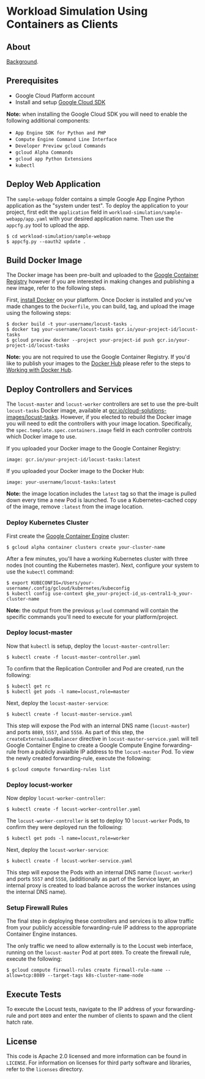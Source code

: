 # Workload Simulation Using Containers as Clients

## About

[Background](http://cloud.google.com/solutions/workload-simulation-using-containers-as-clients).

## Prerequisites

* Google Cloud Platform account
* Install and setup [Google Cloud SDK](https://cloud.google.com/sdk/)

**Note:** when installing the Google Cloud SDK you will need to enable the following additional components:

* `App Engine SDK for Python and PHP`
* `Compute Engine Command Line Interface`
* `Developer Preview gcloud Commands`
* `gcloud Alpha Commands`
* `gcloud app Python Extensions`
* `kubectl`

## Deploy Web Application

The `sample-webapp` folder contains a simple Google App Engine Python application as the "system under test". To deploy the application to your project, first edit the `application` field in `workload-simulation/sample-webapp/app.yaml` with your desired application name. Then use the `appcfg.py` tool to upload the app.

    $ cd workload-simulation/sample-webapp
    $ appcfg.py --oauth2 update .

## Build Docker Image

The Docker image has been pre-built and uploaded to the [Google Container Registry](http://gcr.io) however if you are interested in making changes and publishing a new image, refer to the following steps.

First, [install Docker](https://docs.docker.com/installation/#installation) on your platform. Once Docker is installed and you've made changes to the `Dockerfile`, you can build, tag, and upload the image using the following steps:

    $ docker build -t your-username/locust-tasks .
    $ docker tag your-username/locust-tasks gcr.io/your-project-id/locust-tasks
    $ gcloud preview docker --project your-project-id push gcr.io/your-project-id/locust-tasks

**Note:** you are not required to use the Google Container Registry. If you'd like to publish your images to the [Docker Hub](https://hub.docker.com) please refer to the steps to [Working with Docker Hub](https://docs.docker.com/userguide/dockerrepos/).

## Deploy Controllers and Services

The `locust-master` and `locust-worker` controllers are set to use the pre-built `locust-tasks` Docker image, available at [gcr.io/cloud-solutions-images/locust-tasks](http://gcr.io/cloud-solutions-images/locust-tasks). However, if you elected to rebuild the Docker image you will need to edit the controllers with your image location. Specifically, the `spec.template.spec.containers.image` field in each controller controls which Docker image to use.

If you uploaded your Docker image to the Google Container Registry:

    image: gcr.io/your-project-id/locust-tasks:latest

If you uploaded your Docker image to the Docker Hub:

    image: your-username/locust-tasks:latest

**Note:** the image location includes the `latest` tag so that the image is pulled down every time a new Pod is launched. To use a Kubernetes-cached copy of the image, remove `:latest` from the image location.

### Deploy Kubernetes Cluster

First create the [Google Container Engine](http://cloud.google.com/container-engine) cluster:

    $ gcloud alpha container clusters create your-cluster-name

After a few minutes, you'll have a working Kubernetes cluster with three nodes (not counting the Kubernetes master). Next, configure your system to use the `kubectl` command:

    $ export KUBECONFIG=/Users/your-username/.config/gcloud/kubernetes/kubeconfig
    $ kubectl config use-context gke_your-project-id_us-central1-b_your-cluster-name

**Note:** the output from the previous `gcloud` command will contain the specific commands you'll need to execute for your platform/project.

### Deploy locust-master

Now that `kubectl` is setup, deploy the `locust-master-controller`:

    $ kubectl create -f locust-master-controller.yaml

To confirm that the Replication Controller and Pod are created, run the following:

    $ kubectl get rc
    $ kubectl get pods -l name=locust,role=master

Next, deploy the `locust-master-service`:

    $ kubectl create -f locust-master-service.yaml

This step will expose the Pod with an internal DNS name (`locust-master`) and ports `8089`, `5557`, and `5558`. As part of this step, the `createExternalLoadBalancer` directive in `locust-master-service.yaml` will tell Google Container Engine to create a Google Compute Engine forwarding-rule from a publicly avaialble IP address to the `locust-master` Pod. To view the newly created forwarding-rule, execute the following:

    $ gcloud compute forwarding-rules list 

### Deploy locust-worker

Now deploy `locust-worker-controller`:

    $ kubectl create -f locust-worker-controller.yaml

The `locust-worker-controller` is set to deploy 10 `locust-worker` Pods, to confirm they were deployed run the following:

    $ kubectl get pods -l name=locust,role=worker

Next, deploy the `locust-worker-service`:

    $ kubectl create -f locust-worker-service.yaml 

This step will expose the Pods with an internal DNS name (`locust-worker`) and ports `5557` and `5558`, (additionally as part of the Service layer, an internal proxy is created to load balance across the worker instances using the internal DNS name).

### Setup Firewall Rules

The final step in deploying these controllers and services is to allow traffic from your publicly accessible forwarding-rule IP address to the appropriate Container Engine instances.

The only traffic we need to allow externally is to the Locust web interface, running on the `locust-master` Pod at port `8089`. To create the firewall rule, execute the following:

    $ gcloud compute firewall-rules create firewall-rule-name --allow=tcp:8089 --target-tags k8s-cluster-name-node

## Execute Tests

To execute the Locust tests, navigate to the IP address of your forwarding-rule and port `8089` and enter the number of clients to spawn and the client hatch rate.

## License

This code is Apache 2.0 licensed and more information can be found in `LICENSE`. For information on licenses for third party software and libraries, refer to the `licenses` directory.